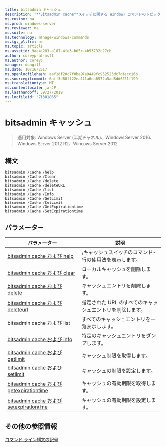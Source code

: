```yaml
---
title: bitsadmin キャッシュ
description: '**Bitsadmin cache**スイッチに関する Windows コマンドのトピック-bitsadmin/cache スイッチの一覧が含まれています。'
ms.custom: na
ms.prod: windows-server
ms.reviewer: na
ms.suite: na
ms.technology: manage-windows-commands
ms.tgt_pltfrm: na
ms.topic: article
ms.assetid: 9ae4a283-a187-4fe3-b05c-4b53732c27cb
author: coreyp-at-msft
ms.author: coreyp
manager: dongill
ms.date: 10/16/2017
ms.openlocfilehash: aaf1df20c7f0be97a9449fc952523dc7dfacc16b
ms.sourcegitcommit: 6aff3d88ff22ea141a6ea6572a5ad8dd6321f199
ms.translationtype: MT
ms.contentlocale: ja-JP
ms.lasthandoff: 09/27/2019
ms.locfileid: "71381865"
---
```

# <a name="bitsadmin-cache"></a>bitsadmin キャッシュ

>適用対象: Windows Server (半期チャネル)、Windows Server 2016、Windows Server 2012 R2、Windows Server 2012

## <a name="syntax"></a>構文

```
bitsadmin /Cache /help
bitsadmin /Cache /Clear
bitsadmin /Cache /delete
bitsadmin /Cache /deleteURL
bitsadmin /Cache /list
bitsadmin /Cache /Info
bitsadmin /Cache /GetLimit
bitsadmin /Cache /SetLimit
bitsadmin /Cache /GetExpirationtime
bitsadmin /Cache /SetExpirationtime
```

## <a name="parameters"></a>パラメーター

|パラメーター|説明|
|-------|--------|
|[bitsadmin cache および help](bitsadmin-cache-and-help.md)|\/キャッシュスイッチのコマンド\-行の使用法を表示します。|
|[bitsadmin cache および clear](bitsadmin-cache-clear.md)|ローカルキャッシュを削除します。|
|[bitsadmin cache および delete](bitsadmin-cache-and-delete.md)|キャッシュエントリを削除します。|
|[bitsadmin cache および deleteurl](bitsadmin-cache-and-deleteurl.md)|指定された URL のすべてのキャッシュエントリを削除します。|
|[bitsadmin cache および list](bitsadmin-cache-and-list.md)|すべてのキャッシュエントリを一覧表示します。|
|[bitsadmin cache および info](bitsadmin-cache-and-info.md)|特定のキャッシュエントリをダンプします。|
|[bitsadmin cache および getlimit](bitsadmin-cache-and-getlimit.md)|キャッシュ制限を取得します。|
|[bitsadmin cache および setlimit](bitsadmin-cache-and-setlimit.md)|キャッシュの制限を設定します。|
|[bitsadmin cache および getexpirationtime](bitsadmin-cache-and-getexpirationtime.md)|キャッシュの有効期限を取得します。|
|[bitsadmin cache および setexpirationtime](bitsadmin-cache-and-setexpirationtime.md)|キャッシュの有効期限を設定します。|

## <a name="additional-references"></a>その他の参照情報
[コマンド ライン構文の記号](command-line-syntax-key.md)


